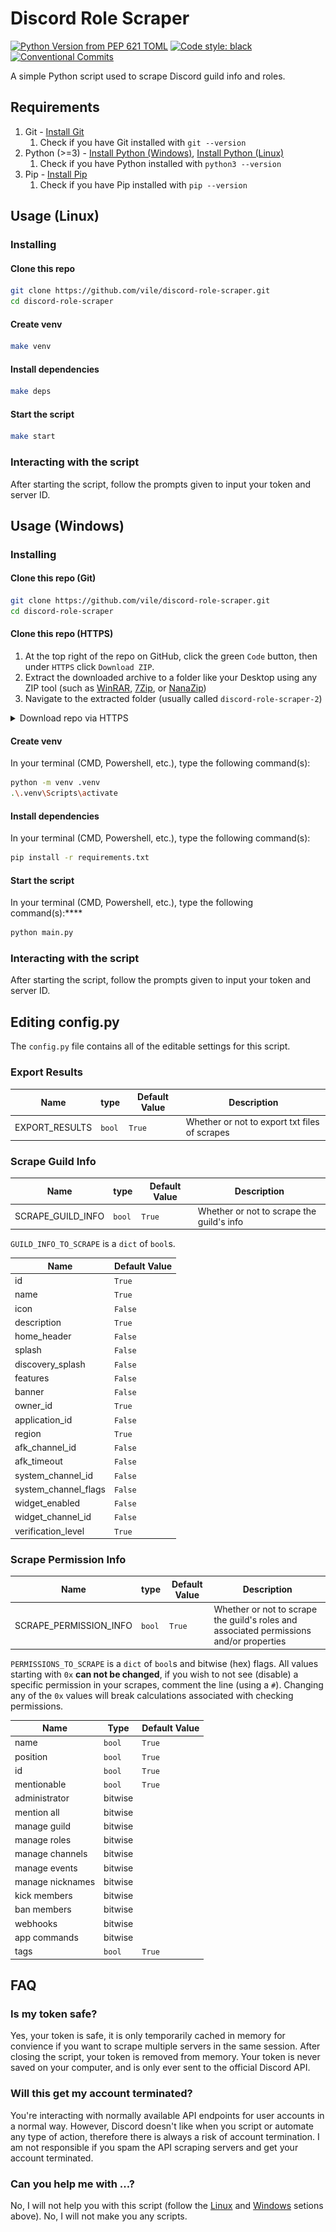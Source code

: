 # Discord Role Scraper

[![Python Version from PEP 621 TOML](https://img.shields.io/python/required-version-toml?tomlFilePath=https%3A%2F%2Fraw.githubusercontent.com%2Fvile%2Fdiscord-role-scraper%2Fmaster%2Fpyproject.toml)](https://www.python.org/)
[![Code style: black](https://img.shields.io/badge/code%20style-black-000000.svg)](https://github.com/psf/black)
[![Conventional Commits](https://img.shields.io/badge/Conventional%20Commits-1.0.0-%23FE5196?logo=conventionalcommits&logoColor=white)](https://conventionalcommits.org)

A simple Python script used to scrape Discord guild info and roles.

## Requirements

1. Git - [Install Git](https://git-scm.com/book/en/v2/Getting-Started-Installing-Git)
   1. Check if you have Git installed with `git --version`
2. Python (>=3) - [Install Python (Windows)](https://www.python.org/downloads/windows/), [Install Python (Linux)](https://docs.python.org/3/using/unix.html)
   1. Check if you have Python installed with `python3 --version`
3. Pip - [Install Pip](https://pip.pypa.io/en/stable/installation/)
   1. Check if you have Pip installed with `pip --version`

## Usage (Linux)

### Installing

#### Clone this repo

```bash
git clone https://github.com/vile/discord-role-scraper.git
cd discord-role-scraper
```

#### Create venv

```bash
make venv
```

#### Install dependencies

```bash
make deps
```

#### Start the script

```bash
make start
```

### Interacting with the script

After starting the script, follow the prompts given to input your token and server ID.

## Usage (Windows)

### Installing

#### Clone this repo (Git)

```bash
git clone https://github.com/vile/discord-role-scraper.git
cd discord-role-scraper
```

#### Clone this repo (HTTPS)

1. At the top right of the repo on GitHub, click the green `Code` button, then under `HTTPS` click `Download ZIP`.
2. Extract the downloaded archive to a folder like your Desktop using any ZIP tool (such as [WinRAR](https://www.win-rar.com/start.html?&L=0), [7Zip](https://www.7-zip.org/), or [NanaZip](https://github.com/M2Team/NanaZip))
3. Navigate to the extracted folder (usually called `discord-role-scraper-2`)

<details>
<summary>Download repo via HTTPS</summary>
<br>

![Download repo via HTTPS](./images/1-download-zip-via-https.jpg)

</details>

#### Create venv

In your terminal (CMD, Powershell, etc.), type the following command(s):

```bash
python -m venv .venv
.\.venv\Scripts\activate
```

#### Install dependencies

In your terminal (CMD, Powershell, etc.), type the following command(s):

```bash
pip install -r requirements.txt
```

#### Start the script

In your terminal (CMD, Powershell, etc.), type the following command(s):****

```bash
python main.py
```

### Interacting with the script

After starting the script, follow the prompts given to input your token and server ID.

## Editing config.py

The `config.py` file contains all of the editable settings for this script.

### Export Results

| Name           | type   | Default Value | Description                                   |
| -------------- | ------ | ------------- | --------------------------------------------- |
| EXPORT_RESULTS | `bool` | `True`        | Whether or not to export txt files of scrapes |

### Scrape Guild Info

| Name              | type   | Default Value | Description                               |
| ----------------- | ------ | ------------- | ----------------------------------------- |
| SCRAPE_GUILD_INFO | `bool` | `True`        | Whether or not to scrape the guild's info |

`GUILD_INFO_TO_SCRAPE` is a `dict` of `bool`s.

| Name                 | Default Value |
| -------------------- | ------------- |
| id                   | `True`        |
| name                 | `True`        |
| icon                 | `False`       |
| description          | `True`        |
| home_header          | `False`       |
| splash               | `False`       |
| discovery_splash     | `False`       |
| features             | `False`       |
| banner               | `False`       |
| owner_id             | `True`        |
| application_id       | `False`       |
| region               | `True`        |
| afk_channel_id       | `False`       |
| afk_timeout          | `False`       |
| system_channel_id    | `False`       |
| system_channel_flags | `False`       |
| widget_enabled       | `False`       |
| widget_channel_id    | `False`       |
| verification_level   | `True`        |

### Scrape Permission Info

| Name                   | type   | Default Value | Description                                                                             |
| ---------------------- | ------ | ------------- | --------------------------------------------------------------------------------------- |
| SCRAPE_PERMISSION_INFO | `bool` | `True`        | Whether or not to scrape the guild's roles and associated permissions and/or properties |

`PERMISSIONS_TO_SCRAPE` is a `dict` of `bool`s and bitwise (hex) flags.
All values starting with `0x` **can not be changed**, if you wish to not see (disable) a specific permission in your scrapes, comment the line (using a `#`). Changing any of the `0x` values will break calculations associated with checking permissions.

| Name             | Type    | Default Value |
| ---------------- | ------- | ------------- |
| name             | `bool`  | `True`        |
| position         | `bool`  | `True`        |
| id               | `bool`  | `True`        |
| mentionable      | `bool`  | `True`        |
| administrator    | bitwise |
| mention all      | bitwise |
| manage guild     | bitwise |
| manage roles     | bitwise |
| manage channels  | bitwise |
| manage events    | bitwise |
| manage nicknames | bitwise |
| kick members     | bitwise |
| ban members      | bitwise |
| webhooks         | bitwise |
| app commands     | bitwise |
| tags             | `bool`  | `True`        |

## FAQ

### Is my token safe?

Yes, your token is safe, it is only temporarily cached in memory for convience if you want to scrape multiple servers in the same session.
After closing the script, your token is removed from memory.
Your token is never saved on your computer, and is only ever sent to the official Discord API.

### Will this get my account terminated?

You're interacting with normally available API endpoints for user accounts in a normal way.
However, Discord doesn't like when you script or automate any type of action, therefore there is always a risk of account termination.
I am not responsible if you spam the API scraping servers and get your account terminated.

### Can you help me with ...?

No, I will not help you with this script (follow the [Linux](#usage-linux) and [Windows](#usage-windows) setions above).
No, I will not make you any scripts.